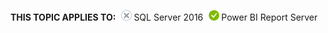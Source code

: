 **THIS TOPIC APPLIES TO:**![no](media/no.png)SQL Server 2016![yes](media/yes.png)Power BI Report Server